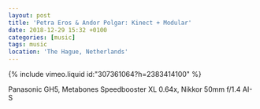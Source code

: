 ```yaml
---
layout: post
title: 'Petra Eros & Andor Polgar: Kinect + Modular'
date: 2018-12-29 15:32 +0100
categories: [music]
tags: music
location: 'The Hague, Netherlands'
---
```


{% include vimeo.liquid id:"307361064?h=2383414100" %}

Panasonic GH5, Metabones Speedbooster XL 0.64x, Nikkor 50mm f/1.4 AI-S
